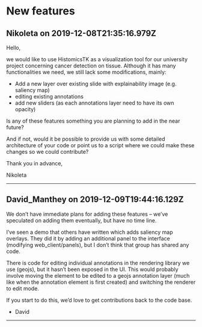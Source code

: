 # New features

## Nikoleta on 2019-12-08T21:35:16.979Z

Hello,


we would like to use HistomicsTK as a visualization tool for our university project concerning cancer detection on tissue. Although it has many functionalities we need, we still lack some modifications, mainly:


* Add a new layer over existing slide with explainability image (e.g. saliency map)
* editing existing annotations
* add new sliders (as each annotations layer need to have its own opacity)


Is any of these features something you are planning to add in the near future?


And if not, would it be possible to provide us with some detailed architecture of your code or point us to a script where we could make these changes so we could contribute?


Thank you in advance,


Nikoleta


---

## David_Manthey on 2019-12-09T19:44:16.129Z

We don’t have immediate plans for adding these features – we’ve speculated on adding them eventually, but have no time line.


I’ve seen a demo that others have written which adds saliency map overlays. They did it by adding an additional panel to the interface (modifying web\_client/panels), but I don’t think that group has shared any code.


There is code for editing individual annotations in the rendering library we use (geojs), but it hasn’t been exposed in the UI. This would probably involve moving the element to be edited to a geojs annotation layer (much like when the annotation element is first created) and switching the renderer to edit mode.


If you start to do this, we’d love to get contributions back to the code base.


* David

---

